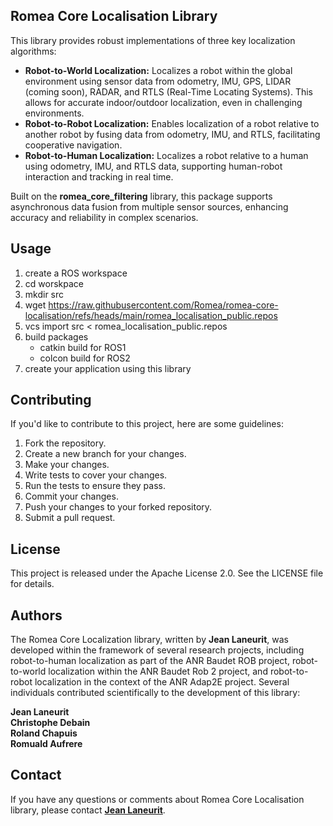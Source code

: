 ## Romea Core Localisation Library

This library provides robust implementations of three key localization algorithms:

- **Robot-to-World Localization:**
  Localizes a robot within the global environment using sensor data from odometry, IMU, GPS, LIDAR (coming soon), RADAR, and RTLS (Real-Time Locating Systems). This allows for accurate indoor/outdoor localization, even in challenging environments.
- **Robot-to-Robot Localization:**
  Enables localization of a robot relative to another robot by fusing data from odometry, IMU, and RTLS, facilitating cooperative navigation.
- **Robot-to-Human Localization:**
  Localizes a robot relative to a human using odometry, IMU, and RTLS data, supporting human-robot interaction and tracking in real time.

Built on the **romea_core_filtering** library, this package supports asynchronous data fusion from multiple sensor sources, enhancing accuracy and reliability in complex scenarios.

## **Usage**

1. create a ROS workspace
2. cd worskpace
3. mkdir src
4. wget https://raw.githubusercontent.com/Romea/romea-core-localisation/refs/heads/main/romea_localisation_public.repos
5. vcs import src < romea_localisation_public.repos
6. build packages
   - catkin build for ROS1
   - colcon build for ROS2
7. create your application using this library

## **Contributing**

If you'd like to contribute to this project, here are some guidelines:

1. Fork the repository.
2. Create a new branch for your changes.
3. Make your changes.
4. Write tests to cover your changes.
5. Run the tests to ensure they pass.
6. Commit your changes.
7. Push your changes to your forked repository.
8. Submit a pull request.

## **License**

This project is released under the Apache License 2.0. See the LICENSE file for details.

## **Authors**

The Romea Core Localization library, written by **Jean Laneurit**, was developed within the framework of several research projects, including robot-to-human localization as part of the ANR Baudet ROB project, robot-to-world localization within the ANR Baudet Rob 2 project, and robot-to-robot localization in the context of the ANR Adap2E project. Several individuals contributed scientifically to the development of this library:

**Jean Laneurit**  
**Christophe Debain**  
**Roland Chapuis**  
**Romuald Aufrere**  

## **Contact**

If you have any questions or comments about Romea Core Localisation library, please contact **[Jean Laneurit](mailto:jean.laneurit@inrae.fr)**.
